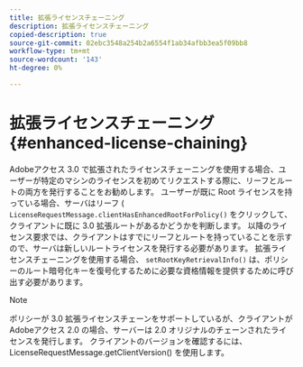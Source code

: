 ```yaml
---
title: 拡張ライセンスチェーニング
description: 拡張ライセンスチェーニング
copied-description: true
source-git-commit: 02ebc3548a254b2a6554f1ab34afbb3ea5f09bb8
workflow-type: tm+mt
source-wordcount: '143'
ht-degree: 0%

---
```


# 拡張ライセンスチェーニング {#enhanced-license-chaining}

Adobeアクセス 3.0 で拡張されたライセンスチェーニングを使用する場合、ユーザーが特定のマシンのライセンスを初めてリクエストする際に、リーフとルートの両方を発行することをお勧めします。 ユーザーが既に Root ライセンスを持っている場合、サーバはリーフ ( `LicenseRequestMessage.clientHasEnhancedRootForPolicy()` をクリックして、クライアントに既に 3.0 拡張ルートがあるかどうかを判断します。 以降のライセンス要求では、クライアントはすでにリーフとルートを持っていることを示すので、サーバは新しいルートライセンスを発行する必要があります。 拡張ライセンスチェーニングを使用する場合、 `setRootKeyRetrievalInfo()` は、ポリシーのルート暗号化キーを復号化するために必要な資格情報を提供するために呼び出す必要があります。

>[!NOTE]
>
>ポリシーが 3.0 拡張ライセンスチェーンをサポートしているが、クライアントがAdobeアクセス 2.0 の場合、サーバーは 2.0 オリジナルのチェーンされたライセンスを発行します。 クライアントのバージョンを確認するには、 LicenseRequestMessage.getClientVersion() を使用します。
